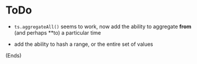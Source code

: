 # ToDo #

* `ts.aggregateAll()` seems to work, now add the ability to aggregate **from**
  (and perhaps **to) a particular time

* add the ability to hash a range, or the entire set of values

(Ends)
